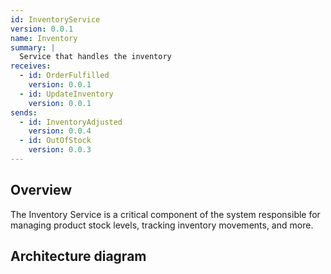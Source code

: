 ```yaml
---
id: InventoryService
version: 0.0.1
name: Inventory
summary: |
  Service that handles the inventory
receives:
  - id: OrderFulfilled
    version: 0.0.1  
  - id: UpdateInventory
    version: 0.0.1
sends:
  - id: InventoryAdjusted
    version: 0.0.4
  - id: OutOfStock
    version: 0.0.3
---
```


## Overview

The Inventory Service is a critical component of the system responsible for managing product stock levels, tracking inventory movements, and more.

## Architecture diagram

<NodeGraph />